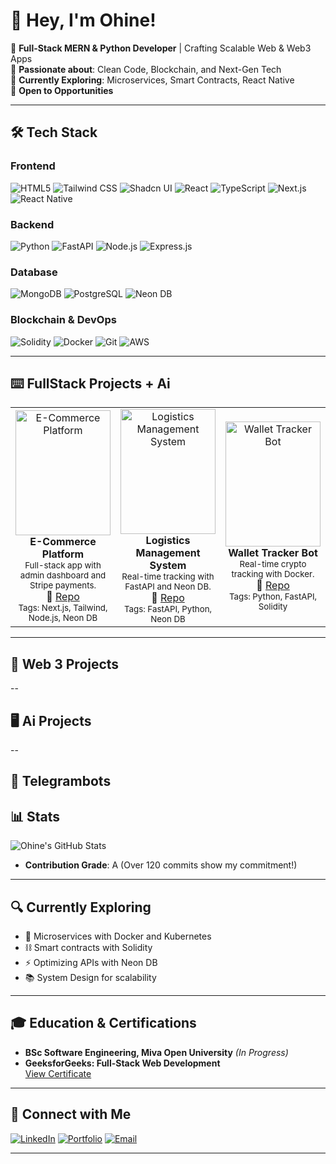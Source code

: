 # 👋 Hey, I'm Ohine!
🚀 **Full-Stack MERN & Python Developer** | Crafting Scalable Web & Web3 Apps  
🌟 **Passionate about**: Clean Code, Blockchain, and Next-Gen Tech  
🌱 **Currently Exploring**: Microservices, Smart Contracts, React Native  
🔭 **Open to Opportunities**  

---

## 🛠️ Tech Stack

### Frontend
<div class="grid grid-cols-4 gap-2">
  <img src="https://img.shields.io/badge/HTML5-E34F26?style=for-the-badge&logo=html5&logoColor=white" alt="HTML5">
  <img src="https://img.shields.io/badge/Tailwind_CSS-38B2AC?style=for-the-badge&logo=tailwind-css&logoColor=white" alt="Tailwind CSS">
  <img src="https://img.shields.io/badge/Shadcn_UI-000000?style=for-the-badge&logo=shadcnui&logoColor=white" alt="Shadcn UI">
  <img src="https://img.shields.io/badge/React-20232A?style=for-the-badge&logo=react&logoColor=61DAFB" alt="React">
  <img src="https://img.shields.io/badge/TypeScript-3178C6?style=for-the-badge&logo=typescript&logoColor=white" alt="TypeScript">
  <img src="https://img.shields.io/badge/Next.js-000000?style=for-the-badge&logo=nextdotjs&logoColor=white" alt="Next.js">
  <img src="https://img.shields.io/badge/React_Native-20232A?style=for-the-badge&logo=react&logoColor=61DAFB" alt="React Native">
</div>

### Backend
<div class="grid grid-cols-2 gap-2">
  <img src="https://img.shields.io/badge/Python-3776AB?style=for-the-badge&logo=python&logoColor=white" alt="Python">
  <img src="https://img.shields.io/badge/FastAPI-009688?style=for-the-badge&logo=fastapi&logoColor=white" alt="FastAPI">
  <img src="https://img.shields.io/badge/Node.js-339933?style=for-the-badge&logo=nodedotjs&logoColor=white" alt="Node.js">
  <img src="https://img.shields.io/badge/Express.js-000000?style=for-the-badge&logo=express&logoColor=white" alt="Express.js">
</div>

### Database
<div class="grid grid-cols-3 gap-2">
  <img src="https://img.shields.io/badge/MongoDB-47A248?style=for-the-badge&logo=mongodb&logoColor=white" alt="MongoDB">
  <img src="https://img.shields.io/badge/PostgreSQL-316192?style=for-the-badge&logo=postgresql&logoColor=white" alt="PostgreSQL">
  <img src="https://img.shields.io/badge/Neon_DB-00D1B2?style=for-the-badge&logo=neon&logoColor=white" alt="Neon DB">
</div>

### Blockchain & DevOps
<div class="grid grid-cols-4 gap-2">
  <img src="https://img.shields.io/badge/Solidity-363636?style=for-the-badge&logo=solidity&logoColor=white" alt="Solidity">
  <img src="https://img.shields.io/badge/Docker-2496ED?style=for-the-badge&logo=docker&logoColor=white" alt="Docker">
  <img src="https://img.shields.io/badge/Git-F05032?style=for-the-badge&logo=git&logoColor=white" alt="Git">
  <img src="https://img.shields.io/badge/AWS-232F3E?style=for-the-badge&logo=amazonaws&logoColor=white" alt="AWS">
</div>

---

## ⌨️ FullStack Projects  + Ai

<table>
  <tr>
    <td align="center" width="33%">
      <a href="https://github.com/lucidshaya/ecommerce">
        <img src="https://via.placeholder.com/300x200?text=E-Commerce+Platform" alt="E-Commerce Platform" style="width:100%; height:200px; object-fit:cover;"/>
      </a>
      <br/>
      <b>E-Commerce Platform</b><br/>
      <sub>Full-stack app with admin dashboard and Stripe payments.</sub><br/>
      🔗 <a href="https://github.com/lucidshaya/ecommerce">Repo</a>
      <br/>
      <sub>Tags: Next.js, Tailwind, Node.js, Neon DB</sub>
    </td>
    <td align="center" width="33%">
      <a href="https://github.com/lucidshaya/logistics">
        <img src="https://via.placeholder.com/300x200?text=Logistics+Management" alt="Logistics Management System" style="width:100%; height:200px; object-fit:cover;"/>
      </a>
      <br/>
      <b>Logistics Management System</b><br/>
      <sub>Real-time tracking with FastAPI and Neon DB.</sub><br/>
      🔗 <a href="https://github.com/lucidshaya/logistics">Repo</a>
      <br/>
      <sub>Tags: FastAPI, Python, Neon DB</sub>
    </td>
    <td align="center" width="33%">
      <a href="https://github.com/lucidshaya/Wallet-Tracker-Bot">
        <img src="https://via.placeholder.com/300x200?text=Wallet+Tracker+Bot" alt="Wallet Tracker Bot" style="width:100%; height:200px; object-fit:cover;"/>
      </a>
      <br/>
      <b>Wallet Tracker Bot</b><br/>
      <sub>Real-time crypto tracking with Docker.</sub><br/>
      🔗 <a href="https://github.com/lucidshaya/Wallet-Tracker-Bot">Repo</a>
      <br/>
      <sub>Tags: Python, FastAPI, Solidity</sub>
    </td>
  </tr>
</table>

---

## 🚀 Web 3 Projects





-- 


## 🖥️ Ai Projects




-- 


## 🤖 Telegrambots


## 📊 Stats
![Ohine's GitHub Stats](https://github-readme-stats.vercel.app/api?username=lucidshaya&show_icons=true&theme=radical&count_private=true)
- **Contribution Grade**: A (Over 120 commits show my commitment!)

---

## 🔍 Currently Exploring
- 🧩 Microservices with Docker and Kubernetes
- ⛓️ Smart contracts with Solidity
- ⚡ Optimizing APIs with Neon DB
- 📚 System Design for scalability

---

## 🎓 Education & Certifications
- **BSc Software Engineering, Miva Open University** *(In Progress)*
- **GeeksforGeeks: Full-Stack Web Development**  
  [View Certificate](https://media.geeksforgeeks.org/courses/certificates/dd9f89babb888784f5d60b74009aa68a.pdf)

---

## 💬 Connect with Me
<div class="grid grid-cols-3 gap-2">
  <a href="https://linkedin.com/in/YOUR_PROFILE"><img src="https://img.shields.io/badge/LinkedIn-0077B5?style=for-the-badge&logo=linkedin&logoColor=white" alt="LinkedIn"></a>
  <a href="https://your-portfolio.com"><img src="https://img.shields.io/badge/Portfolio-000000?style=for-the-badge&logo=vercel&logoColor=white" alt="Portfolio"></a>
  <a href="mailto:your.email@example.com"><img src="https://img.shields.io/badge/Email-D14836?style=for-the-badge&logo=gmail&logoColor=white" alt="Email"></a>
</div>

---

